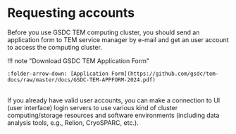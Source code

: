 # Requesting accounts

Before you use GSDC TEM computing cluster, you should send an application form to TEM service manager by e-mail and get an user account to access the computing cluster.

!!! note "Download GSDC TEM Application Form"

    :folder-arrow-down: [Application Form](https://github.com/gsdc/tem-docs/raw/master/docs/GSDC-TEM-APPFORM-2024.pdf)

<br>
If you already have valid user accounts, you can make a connection to UI (user interface) login servers to use various kind of cluster computing/storage resources and software environments (including data analysis tools, e.g., Relion, CryoSPARC, etc.).